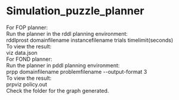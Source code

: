 # Simulation_puzzle_planner

For FOP planner:</br>
Run the planner in the rddl planning environment:</br>
rddlprost domainfilename instancefilename trials timelimit(seconds) </br>
To view the result:</br>
viz data.json</br>
For FOND planner:</br>
Run the planner in pddl planning environment:</br>
prpp domainfilename problemfilename  --output-format 3</br>
To view the result:</br>
prpviz policy.out</br>
Check the folder for the graph generated.
